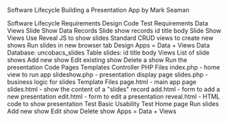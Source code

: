 Software Lifecycle
Building a Presentation App
by Mark Seaman


Software Lifecycle
Requirements
Design
Code
Test
Requirements
Data
Views
Slide Show Data Records
Slide show records
id
title
body
Slide Show Views
Use Reveal JS to show slides
Standard CRUD views to create new shows
Run slides in new browser tab
Design
Apps = Data + Views
Data
Database: uncobacs_slides
Table slides:
id
title
body
Views
List of slide shows
Add new show
Edit existing show
Delete a show
Run the presentation
Code
Pages
Templates
Controller
PHP Files
index.php - home view to run app
slideshow.php - presentation display page
slides.php - business logic for slides
Template Files
page.html - main app page
slides.html - show the content of a "slides" record
add.html - form to add a new presentation
edit.html - form to edit a presentation
reveal.html - HTML code to show presentation
Test
Basic Usability Test
Home page
Run slides
Add new show
Edit show
Delete show
Apps = Data + Views